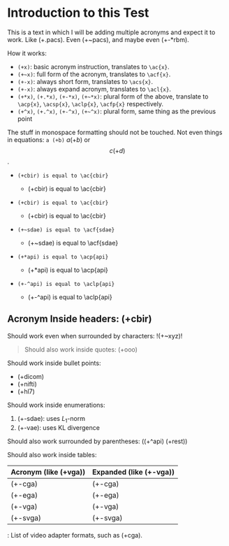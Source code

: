 Introduction to this Test
=========================

This is a text in which I will be adding multiple acronyms and expect it to work. Like (+.pacs). Even (+~pacs), and maybe even (+-*rbm).

How it works:

- `(+x)`: basic acronym instruction, translates to `\ac{x}`.
- `(+~x)`: full form of the acronym, translates to `\acf{x}`.
- `(+-x)`: always short form, translates to `\acs{x}`.
- `(+-x)`: always expand acronym, translates to `\acl{x}`.
- `(+*x)`, `(+.*x)`, `(+-*x)`, `(+~*x)`: plural form of the above, translate to `\acp{x}`, `\acsp{x}`, `\aclp{x}`, `\acfp{x}` respectively.
- `(+^x)`, `(+.^x)`, `(+-^x)`, `(+~^x)`: plural form, same thing as the previous point

The stuff in monospace formatting should not be touched. Not even things in equations: `a (+b)` $a (+b)$ or $$c (+d)$$.

- `(+cbir) is equal to \ac{cbir}`

   - (+cbir) is equal to \ac{cbir}

- `(+cbir) is equal to \ac{cbir}`

   - (+cbir) is equal to \ac{cbir}

- `(+~sdae) is equal to \acf{sdae}`

   - (+~sdae) is equal to \acf{sdae}

- `(+*api) is equal to \acp{api}`

   - (+*api) is equal to \acp{api}

- `(+-^api) is equal to \aclp{api}`

   - (+-^api) is equal to \aclp{api}

Acronym Inside headers: (+cbir)
-------------------------------

Should work even when surrounded by characters: !(+~xyz)!

> Should also work inside quotes: (+ooo)

Should work inside bullet points:

- (+dicom)
- (+nifti)
- (+hl7)

Should work inside enumerations:

1. (+-sdae): uses $L_1$-norm
2. (+-vae): uses KL divergence

Should also work surrounded by parentheses: ((+^api) (+rest))

Should also work inside tables:

| Acronym (like (+vga)) | Expanded (like (+-vga)) |
|-----------------------|-------------------------|
| (+-cga)               | (+-cga)                 |
| (+-ega)               | (+-ega)                 |
| (+-vga)               | (+-vga)                 |
| (+-svga)              | (+-svga)                |

  : List of video adapter formats, such as (+cga).
